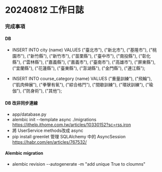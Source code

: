 # 20240812 工作日誌

### 完成事項

#### DB
- INSERT INTO city (name)
VALUES ("臺北市"), ("新北市"), ("基隆市"), ("桃園市"), ("新竹縣"), ("新竹市"), ("苗栗縣"), ("臺中市"), ("南投縣"), ("彰化縣"), ("雲林縣"), ("嘉義縣"), ("嘉義市"), ("臺南市"), ("高雄市"), ("屏東縣"), ("宜蘭縣"), ("花蓮縣"), ("臺東縣"), ("澎湖縣"), ("金門縣"), ("連江縣");

- INSERT INTO course_category (name)
VALUES ("重量訓練"), ("飛輪"), ("肌肉伸展"), ("拳擊有氧"), ("綜合格鬥"), ("間歇訓練"), ("環狀訓練"), ("瑜伽"), ("防身術"), ("其他");

#### DB 改非同步連線
- app/database.py
- alembic init --template async ./migrations  https://ithelp.ithome.com.tw/articles/10330152?sc=rss.iron
- 將 UserService methods改成 async
- pip install greenlet 管理 SQLAlchemy 中的 AsyncSession https://habr.com/en/articles/767532/

#### Alembic migration
- alembic revision --autogenerate -m "add unique True to cloumns"
